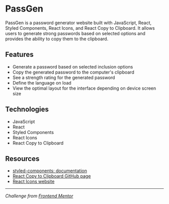 # PassGen
PassGen is a password generator website built with JavaScript, React, Styled Components, React Icons, and React Copy to Clipboard. It allows users to generate strong passwords based on selected options and provides the ability to copy them to the clipboard.

## Features

- Generate a password based on selected inclusion options
- Copy the generated password to the computer's clipboard
- See a strength rating for the generated password
- Define the language on load
- View the optimal layout for the interface depending on device screen size

## Technologies

- JavaScript
- React
- Styled Components
- React Icons
- React Copy to Clipboard

## Resources

- [styled-components: documentation](https://styled-components.com/docs)
- [React Copy to Clipboard GitHub page](https://styled-components.com/docs)
- [React Icons website](https://react-icons.github.io/react-icons/)

---

*Challenge from [Frontend Mentor](https://www.frontendmentor.io/)*
